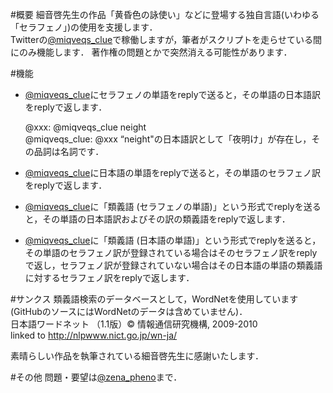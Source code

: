 #概要
細音啓先生の作品「黄昏色の詠使い」などに登場する独自言語(いわゆる「セラフェノ」)の使用を支援します．  
Twitterの[@miqveqs_clue][]で稼働しますが，筆者がスクリプトを走らせている間にのみ機能します．
著作権の問題とかで突然消える可能性があります．

#機能
* [@miqveqs_clue][]にセラフェノの単語をreplyで送ると，その単語の日本語訳をreplyで返します．

     @xxx: @miqveqs_clue neight  
     @miqveqs_clue: @xxx “neight"の日本語訳として「夜明け」が存在し，その品詞は名詞です．

* [@miqveqs_clue][]に日本語の単語をreplyで送ると，その単語のセラフェノ訳をreplyで返します．
* [@miqveqs_clue][]に「類義語 (セラフェノの単語)」という形式でreplyを送ると，その単語の日本語訳およびその訳の類義語をreplyで返します．
* [@miqveqs_clue][]に「類義語 (日本語の単語)」という形式でreplyを送ると，その単語のセラフェノ訳が登録されている場合はそのセラフェノ訳をreplyで返し，セラフェノ訳が登録されていない場合はその日本語の単語の類義語に対するセラフェノ訳をreplyで返します．

#サンクス
類義語検索のデータベースとして，WordNetを使用しています(GitHubのソースにはWordNetのデータは含めていません)．  
日本語ワードネット （1.1版）© 情報通信研究機構, 2009-2010  
linked to http://nlpwww.nict.go.jp/wn-ja/

素晴らしい作品を執筆されている細音啓先生に感謝いたします．

#その他
問題・要望は[@zena_pheno][]まで．

[@miqveqs_clue]: https://twitter.com/miqveqs_clue
[@zena_pheno]: https://twitter.com/zena_pheno